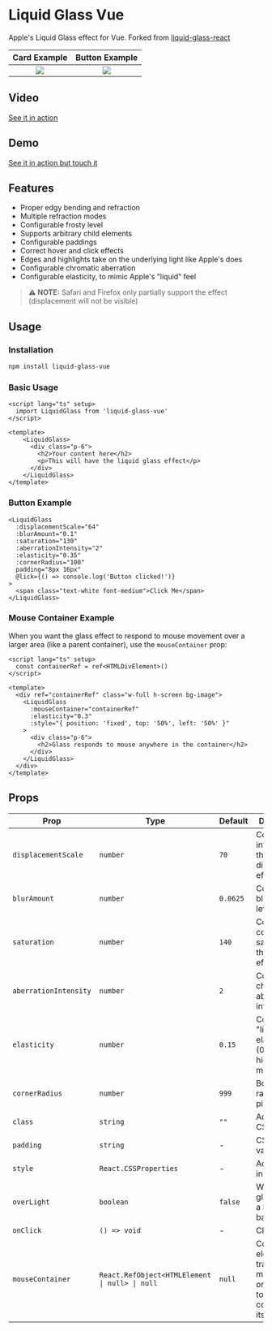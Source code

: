 # Liquid Glass Vue

Apple's Liquid Glass effect for Vue. Forked from [liquid-glass-react](https://github.com/rdev/liquid-glass-react)

Card Example              |  Button Example
:-------------------------:|:-------------------------:
![](https://github.com/rdev/liquid-glass-react/raw/master/assets/card.png)  |  ![](https://github.com/rdev/liquid-glass-react/raw/master/assets/button.png)

## Video

[See it in action](https://raw.githubusercontent.com/rdev/liquid-glass-react/refs/heads/master/assets/video.mov?token=GHSAT0AAAAAACPNNASADXWXU2ZZA2OCMJ3W2CIWMMA)

## Demo

[See it in action but touch it](https://liquid-glass.maxrovensky.com)


## Features

- Proper edgy bending and refraction
- Multiple refraction modes
- Configurable frosty level
- Supports arbitrary child elements
- Configurable paddings
- Correct hover and click effects
- Edges and highlights take on the underlying light like Apple's does
- Configurable chromatic aberration
- Configurable elasticity, to mimic Apple's "liquid" feel

> **⚠️ NOTE:** Safari and Firefox only partially support the effect (displacement will not be visible)

## Usage

### Installation

```bash
npm install liquid-glass-vue
```

### Basic Usage

```vue
<script lang="ts" setup>
  import LiquidGlass from 'liquid-glass-vue'
</script>

<template>
    <LiquidGlass>
      <div class="p-6">
        <h2>Your content here</h2>
        <p>This will have the liquid glass effect</p>
      </div>
    </LiquidGlass>
</template>
```

### Button Example

```vue
<LiquidGlass
  :displacementScale="64"
  :blurAmount="0.1"
  :saturation="130"
  :aberrationIntensity="2"
  :elasticity="0.35"
  :cornerRadius="100"
  padding="8px 16px"
  @lick={() => console.log('Button clicked!')}
>
  <span class="text-white font-medium">Click Me</span>
</LiquidGlass>
```

### Mouse Container Example

When you want the glass effect to respond to mouse movement over a larger area (like a parent container), use the `mouseContainer` prop:

```vue
<script lang="ts" setup>
  const containerRef = ref<HTMLDivElement>()
</script>

<template>
  <div ref="containerRef" class="w-full h-screen bg-image">
    <LiquidGlass
      :mouseContainer="containerRef"
      :elasticity="0.3"
      :style="{ position: 'fixed', top: '50%', left: '50%' }"
    >
      <div class="p-6">
        <h2>Glass responds to mouse anywhere in the container</h2>
      </div>
    </LiquidGlass>
  </div>
</template>
```

## Props

| Prop | Type | Default | Description |
|------|------|---------|-------------|
| `displacementScale` | `number` | `70` | Controls the intensity of the displacement effect |
| `blurAmount` | `number` | `0.0625` | Controls the blur/frosting level |
| `saturation` | `number` | `140` | Controls color saturation of the glass effect |
| `aberrationIntensity` | `number` | `2` | Controls chromatic aberration intensity |
| `elasticity` | `number` | `0.15` | Controls the "liquid" elastic feel (0 = rigid, higher = more elastic) |
| `cornerRadius` | `number` | `999` | Border radius in pixels |
| `class` | `string` | `""` | Additional CSS classes |
| `padding` | `string` | - | CSS padding value |
| `style` | `React.CSSProperties` | - | Additional inline styles |
| `overLight` | `boolean` | `false` | Whether the glass is over a light background |
| `onClick` | `() => void` | - | Click handler |
| `mouseContainer` | `React.RefObject<HTMLElement \| null> \| null` | `null` | Container element to track mouse movement on (defaults to the glass component itself) |
